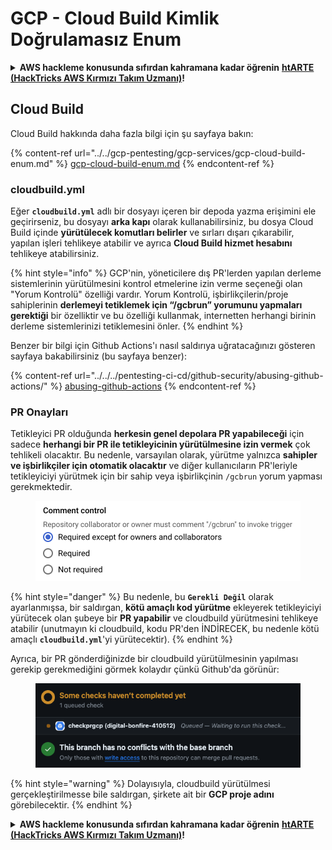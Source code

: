 # GCP - Cloud Build Kimlik Doğrulamasız Enum

<details>

<summary><strong>AWS hackleme konusunda sıfırdan kahramana kadar öğrenin</strong> <a href="https://training.hacktricks.xyz/courses/arte"><strong>htARTE (HackTricks AWS Kırmızı Takım Uzmanı)</strong></a><strong>!</strong></summary>

HackTricks'i desteklemenin diğer yolları:

* **Şirketinizi HackTricks'te reklamını görmek istiyorsanız** veya **HackTricks'i PDF olarak indirmek istiyorsanız** [**ABONELİK PLANLARINI**](https://github.com/sponsors/carlospolop) kontrol edin!
* [**Resmi PEASS & HackTricks ürünlerini**](https://peass.creator-spring.com) edinin
* [**PEASS Ailesi'ni**](https://opensea.io/collection/the-peass-family) keşfedin, özel [**NFT'lerimiz**](https://opensea.io/collection/the-peass-family) koleksiyonumuz
* **Katılın** 💬 [**Discord grubuna**](https://discord.gg/hRep4RUj7f) veya [**telegram grubuna**](https://t.me/peass) veya beni **Twitter** 🐦 [**@carlospolopm**](https://twitter.com/carlospolopm)** takip edin.**
* **Hacking püf noktalarınızı paylaşarak** [**HackTricks**](https://github.com/carlospolop/hacktricks) ve [**HackTricks Cloud**](https://github.com/carlospolop/hacktricks-cloud) github depolarına PR gönderin.

</details>

## Cloud Build

Cloud Build hakkında daha fazla bilgi için şu sayfaya bakın:

{% content-ref url="../../gcp-pentesting/gcp-services/gcp-cloud-build-enum.md" %}
[gcp-cloud-build-enum.md](../../gcp-pentesting/gcp-services/gcp-cloud-build-enum.md)
{% endcontent-ref %}

### cloudbuild.yml

Eğer **`cloudbuild.yml`** adlı bir dosyayı içeren bir depoda yazma erişimini ele geçirirseniz, bu dosyayı **arka kapı** olarak kullanabilirsiniz, bu dosya Cloud Build içinde **yürütülecek komutları belirler** ve sırları dışarı çıkarabilir, yapılan işleri tehlikeye atabilir ve ayrıca **Cloud Build hizmet hesabını** tehlikeye atabilirsiniz.

{% hint style="info" %}
GCP'nin, yöneticilere dış PR'lerden yapılan derleme sistemlerinin yürütülmesini kontrol etmelerine izin verme seçeneği olan "Yorum Kontrolü" özelliği vardır. Yorum Kontrolü, işbirlikçilerin/proje sahiplerinin **derlemeyi tetiklemek için “/gcbrun” yorumunu yapmaları gerektiği** bir özelliktir ve bu özelliği kullanmak, internetten herhangi birinin derleme sistemlerinizi tetiklemesini önler.
{% endhint %}

Benzer bir bilgi için Github Actions'ı nasıl saldırıya uğratacağınızı gösteren sayfaya bakabilirsiniz (bu sayfaya benzer):

{% content-ref url="../../../pentesting-ci-cd/github-security/abusing-github-actions/" %}
[abusing-github-actions](../../../pentesting-ci-cd/github-security/abusing-github-actions/)
{% endcontent-ref %}

### PR Onayları

Tetikleyici PR olduğunda **herkesin genel depolara PR yapabileceği** için sadece **herhangi bir PR ile tetikleyicinin yürütülmesine izin vermek** çok tehlikeli olacaktır. Bu nedenle, varsayılan olarak, yürütme yalnızca **sahipler ve işbirlikçiler için otomatik olacaktır** ve diğer kullanıcıların PR'leriyle tetikleyiciyi yürütmek için bir sahip veya işbirlikçinin `/gcbrun` yorum yapması gerekmektedir.

<figure><img src="../../../.gitbook/assets/image (150).png" alt="" width="563"><figcaption></figcaption></figure>

{% hint style="danger" %}
Bu nedenle, bu **`Gerekli Değil`** olarak ayarlanmışsa, bir saldırgan, **kötü amaçlı kod yürütme** ekleyerek tetikleyiciyi yürütecek olan şubeye bir **PR yapabilir** ve cloudbuild yürütmesini tehlikeye atabilir (unutmayın ki cloudbuild, kodu PR'den İNDİRECEK, bu nedenle kötü amaçlı **`cloudbuild.yml`**'yi yürütecektir).
{% endhint %}

Ayrıca, bir PR gönderdiğinizde bir cloudbuild yürütülmesinin yapılması gerekip gerekmediğini görmek kolaydır çünkü Github'da görünür:

<figure><img src="../../../.gitbook/assets/image (151).png" alt=""><figcaption></figcaption></figure>

{% hint style="warning" %}
Dolayısıyla, cloudbuild yürütülmesi gerçekleştirilmesse bile saldırgan, şirkete ait bir **GCP proje adını** görebilecektir.
{% endhint %}

<details>

<summary><strong>AWS hackleme konusunda sıfırdan kahramana kadar öğrenin</strong> <a href="https://training.hacktricks.xyz/courses/arte"><strong>htARTE (HackTricks AWS Kırmızı Takım Uzmanı)</strong></a><strong>!</strong></summary>

HackTricks'i desteklemenin diğer yolları:

* **Şirketinizi HackTricks'te reklamını görmek istiyorsanız** veya **HackTricks'i PDF olarak indirmek istiyorsanız** [**ABONELİK PLANLARINI**](https://github.com/sponsors/carlospolop) kontrol edin!
* [**Resmi PEASS & HackTricks ürünlerini**](https://peass.creator-spring.com) edinin
* [**PEASS Ailesi'ni**](https://opensea.io/collection/the-peass-family) keşfedin, özel [**NFT'lerimiz**](https://opensea.io/collection/the-peass-family) koleksiyonumuz
* **Katılın** 💬 [**Discord grubuna**](https://discord.gg/hRep4RUj7f) veya [**telegram grubuna**](https://t.me/peass) veya beni **Twitter** 🐦 [**@carlospolopm**](https://twitter.com/carlospolopm)** takip edin.**
* **Hacking püf noktalarınızı paylaşarak** [**HackTricks**](https://github.com/carlospolop/hacktricks) ve [**HackTricks Cloud**](https://github.com/carlospolop/hacktricks-cloud) github depolarına PR gönderin.

</details>

